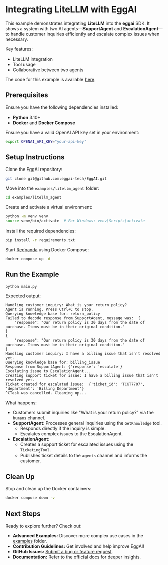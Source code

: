 # Integrating LiteLLM with EggAI

This example demonstrates integrating **LiteLLM** into the **eggai** SDK. It shows a system with two AI agents—**SupportAgent** and **EscalationAgent**—to handle customer inquiries efficiently and escalate complex issues when necessary.

Key features:

- LiteLLM integration
- Tool usage
- Collaborative between two agents

The code for this example is available [here](https://github.com/eggai-tech/EggAI/tree/main/examples/litellm_agent).

## Prerequisites

Ensure you have the following dependencies installed:

- **Python** 3.10+
- **Docker** and **Docker Compose**

Ensure you have a valid OpenAI API key set in your environment:

```bash
export OPENAI_API_KEY="your-api-key"
```

## Setup Instructions

Clone the EggAI repository:

```bash
git clone git@github.com:eggai-tech/EggAI.git
```

Move into the `examples/litellm_agent` folder:

```bash
cd examples/litellm_agent
```

Create and activate a virtual environment:

```bash
python -m venv venv
source venv/bin/activate  # For Windows: venv\Scripts\activate
```

Install the required dependencies:

```bash
pip install -r requirements.txt
```

Start [Redpanda](https://github.com/redpanda-data/redpanda) using Docker Compose:

```bash
docker compose up -d
```

## Run the Example

```bash
python main.py
```

Expected output:

```plaintext
Handling customer inquiry: What is your return policy?
Agent is running. Press Ctrl+C to stop.
Querying knowledge base for: return_policy
Failed to decode response from SupportAgent, message was:  {
    "response": "Our return policy is 30 days from the date of purchase. Items must be in their original condition."
}
{
    "response": "Our return policy is 30 days from the date of purchase. Items must be in their original condition."
}
Handling customer inquiry: I have a billing issue that isn't resolved yet.
Querying knowledge base for: billing_issue
Response from SupportAgent: {'response': 'escalate'}
Escalating issue to EscalationAgent...
Creating support ticket for issue: I have a billing issue that isn't resolved yet.
Ticket created for escalated issue:  {'ticket_id': 'TCKT7707', 'department': 'Billing Department'}
^CTask was cancelled. Cleaning up...
```

What happens:

- Customers submit inquiries like "What is your return policy?" via the `humans` channel.
- **SupportAgent**: Processes general inquiries using the `GetKnowledge` tool.
  - Responds directly if the inquiry is simple.
  - Escalates complex issues to the EscalationAgent.
- **EscalationAgent**:
  - Creates a support ticket for escalated issues using the `TicketingTool`.
  - Publishes ticket details to the `agents` channel and informs the customer.

## Clean Up

Stop and clean up the Docker containers:

```bash
docker compose down -v
```

## Next Steps

Ready to explore further? Check out:

- **Advanced Examples:** Discover more complex use cases in the [examples](https://github.com/eggai-tech/EggAI/tree/main/examples/) folder.
- **Contribution Guidelines:** Get involved and help improve EggAI!
- **GitHub Issues:** [Submit a bug or feature request](https://github.com/eggai-tech/eggai/issues).
- **Documentation:** Refer to the official docs for deeper insights.
